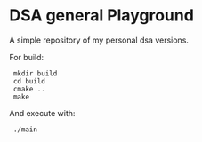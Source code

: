 # DSA general Playground

A simple repository of my personal dsa versions.

For build:

     mkdir build
     cd build
     cmake ..
     make
     
And execute with:

     ./main
